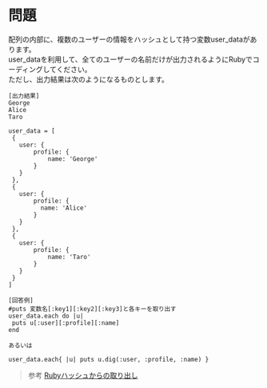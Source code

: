 # 問題  
配列の内部に、複数のユーザーの情報をハッシュとして持つ変数user_dataがあります。  
user_dataを利用して、全てのユーザーの名前だけが出力されるようにRubyでコーディングしてください。  
ただし、出力結果は次のようになるものとします。  

```
[出力結果]
George
Alice
Taro
```


 ```
user_data = [
  {
    user: {
        profile: {
            name: 'George'
        }
    }
  },
  {
    user: {
        profile: {
          name: 'Alice'
        }
    }
  },
  {
    user: {
        profile: {
            name: 'Taro'
        }
    }
  }
]

[回答例]
#puts 変数名[:key1][:key2][:key3]と各キーを取り出す
user_data.each do |u|
  puts u[:user][:profile][:name]
end

あるいは

user_data.each{ |u| puts u.dig(:user, :profile, :name) }

```

> 参考
[Rubyハッシュからの取り出し](https://qiita.com/TANIOKA_Akihiro/items/dcf3a3fa69c34ea91102)  
